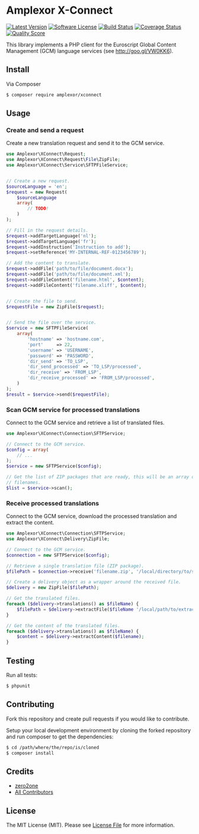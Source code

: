 # Amplexor X-Connect

[![Latest Version](https://img.shields.io/github/release/amplexor-drupal/xconnect.svg?style=flat-square)](https://github.com/amplexor-drupal/xconnect/releases)
[![Software License](https://img.shields.io/badge/license-MIT-brightgreen.svg?style=flat-square)](LICENSE.md)
[![Build Status](https://img.shields.io/travis/amplexor-drupal/xconnect/master.svg?style=flat-square)](https://travis-ci.org/amplexor-drupal/xconnect)
[![Coverage Status](https://img.shields.io/scrutinizer/coverage/g/amplexor-drupal/xconnect.svg?style=flat-square)](https://scrutinizer-ci.com/g/amplexor-drupal/xconnect/code-structure)
[![Quality Score](https://img.shields.io/scrutinizer/g/amplexor-drupal/xconnect.svg?style=flat-square)](https://scrutinizer-ci.com/g/amplexor-drupal/xconnect)


This library implements a PHP client for the Euroscript Global Content 
Management (GCM) language services (see http://goo.gl/VW0KK6).


## Install

Via Composer

``` bash
$ composer require amplexor/xconnect
```


## Usage

### Create and send a request
Create a new translation request and send it to the GCM service.

``` php
use Amplexor\XConnect\Request;
use Amplexor\XConnect\Request\File\ZipFile;
use Amplexor\XConnect\Service\SFTPFileService;


// Create a new request.
$sourceLanguage = 'en';
$request = new Request(
    $sourceLanguage
    array(
        // TODO!
    )
);

// Fill in the request details.
$request->addTargetLanguage('nl');
$request->addTargetLanguage('fr');
$request->addInstruction('Instruction to add');
$request->setReference('MY-INTERNAL-REF-0123456789');

// Add the content to translate.
$request->addFile('path/to/file/document.docx');
$request->addFile('path/to/file/document.xml');
$request->addFileContent('filename.html', $content);
$request->addFileContent('filename.xliff', $content);


// Create the file to send.
$requestFile = new ZipFile($request);


// Send the file over the service.
$service = new SFTPFileService(
    array(
        'hostname' => 'hostname.com',
        'port'     => 22,
        'username' => 'USERNAME',
        'password' => 'PASSWORD',
        'dir_send' => 'TO_LSP',
        'dir_send_processed' => 'TO_LSP/processed',
        'dir_receive' => 'FROM_LSP',
        'dir_receive_processed' => 'FROM_LSP/processed',
    )
);
$result = $service->send($requestFile);
```

### Scan GCM service for processed translations
Connect to the GCM service and retrieve a list of translated files.

``` php
use Amplexor\XConnect\Connection\SFTPService;

// Connect to the GCM service.
$config = array(
    // ...
);
$service = new SFTPService($config);

// Get the list of ZIP packages that are ready, this will be an array of 
// filenames. 
$list = $service->scan();
```

### Receive processed translations
Connect to the GCM service, download the processed translation and extract the
content.

``` php
use Amplexor\XConnect\Connection\SFTPService;
use Amplexor\XConnect\Delivery\ZipFile;

// Connect to the GCM service.
$connection = new SFTPService($config);

// Retrieve a single translation file (ZIP package).
$filePath = $connection->receive('filename.zip', '/local/directory/to/store/the/downloaded/file/');

// Create a delivery object as a wrapper around the received file.
$delivery = new ZipFile($filePath);

// Get the translated files.
foreach ($delivery->translations() as $fileName) {
    $filePath = $delivery->extractFile($fileName '/local/path/to/extract/file/to');
}

// Get the content of the translated files.
foreach ($delivery->translations() as $fileName) {
    $content = $delivery->extractContent($filename);
}
```


## Testing
Run all tests:

``` bash
$ phpunit
```


## Contributing
Fork this repository and create pull requests if you would like to contribute.

Setup your local development environment by cloning the forked repository and
run composer to get the dependencies:

``` bash
$ cd /path/where/the/repo/is/cloned
$ composer install
```


## Credits

- [zero2one](https://github.com/zero2one)
- [All Contributors](https://github.com/amplexor/xconnect/contributors)


## License

The MIT License (MIT). Please see [License File](LICENSE.md) for more information.
